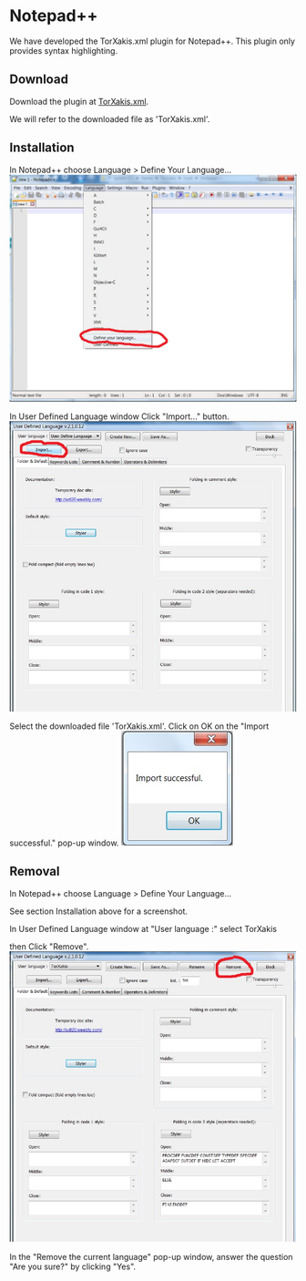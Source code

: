 # Notepad++

We have developed the TorXakis.xml plugin for Notepad++.
This plugin only provides syntax highlighting.

## Download

Download the plugin at [TorXakis.xml](TorXakis.xml).

We will refer to the downloaded file as 'TorXakis.xml'.

## Installation

In Notepad++ choose Language > Define Your Language...
![DefineYourLanguage!](images/DefineYourLanguage.jpg)

In User Defined Language window
Click "Import..." button.
![Import!](images/Import.jpg)

Select the downloaded file 'TorXakis.xml'.
Click on OK on the "Import successful." pop-up window.
![Success!](images/Success.jpg)

## Removal

In Notepad++ choose Language > Define Your Language...

See section Installation above for a screenshot.

In User Defined Language window at "User language :" select TorXakis

then Click "Remove".
![Remove!](images/Remove.jpg)

In the "Remove the current language" pop-up window,
answer the question "Are you sure?" by clicking "Yes".
